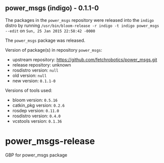 ## power_msgs (indigo) - 0.1.1-0

The packages in the `power_msgs` repository were released into the `indigo` distro by running `/usr/bin/bloom-release -r indigo -t indigo power_msgs --edit` on `Sun, 25 Jan 2015 22:58:42 -0000`

The `power_msgs` package was released.

Version of package(s) in repository `power_msgs`:
- upstream repository: https://github.com/fetchrobotics/power_msgs.git
- release repository: unknown
- rosdistro version: `null`
- old version: `null`
- new version: `0.1.1-0`

Versions of tools used:
- bloom version: `0.5.16`
- catkin_pkg version: `0.2.6`
- rosdep version: `0.11.0`
- rosdistro version: `0.4.0`
- vcstools version: `0.1.36`


# power_msgs-release
GBP for power_msgs package
